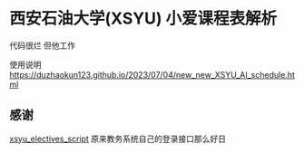 # 西安石油大学(XSYU)  小爱课程表解析

代码很烂 但他工作

使用说明 https://duzhaokun123.github.io/2023/07/04/new_new_XSYU_AI_schedule.html

## 感谢

[xsyu_electives_script](https://github.com/OhYesYesYes/xsyu_electives_script) 原来教务系统自己的登录接口那么好日